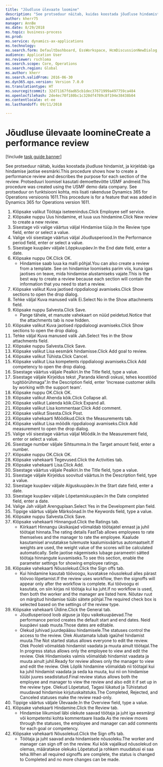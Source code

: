 ```yaml
--- 
title: "Jõudluse ülevaate loomine"
description: "See protseduur näitab, kuidas koostada jõudluse hindamist, ja kirjeldab iga hindamise jaotise eesmärki."
author: kherr75
manager: AnnBe
ms.date: 8/29/2018
ms.topic: business-process
ms.prod: 
ms.service: dynamics-ax-applications
ms.technology: 
ms.search.form: DefaultDashboard, EssWorkspace, HcmDiscussionNewDialog, HcmDiscussion, HcmDiscussionChangeSettings, HcmDiscussionAddGoalDialog, HcmTopicCreate, HcmMeasurementDetailDialog, HcmPerfJournalAdd
audience: Application User
ms.reviewer: rschloma
ms.search.scope: Core, Operations
ms.search.region: Global
ms.author: kherr
ms.search.validFrom: 2016-06-30
ms.dyn365.ops.version: Version 7.0.0
ms.translationtype: HT
ms.sourcegitcommit: 32d71167fdad65cb1dec37671999a497759ca484
ms.openlocfilehash: 2de4ec70f180bc1c320df4789c8f194e38438b04
ms.contentlocale: et-ee
ms.lasthandoff: 09/11/2018

---
```

# <a name="create-a-performance-review"></a><span data-ttu-id="d0316-103">Jõudluse ülevaate loomine</span><span class="sxs-lookup"><span data-stu-id="d0316-103">Create a performance review</span></span>

[!include [task guide banner](../../includes/task-guide-banner.md)]

<span data-ttu-id="d0316-104">See protseduur näitab, kuidas koostada jõudluse hindamist, ja kirjeldab iga hindamise jaotise eesmärki.</span><span class="sxs-lookup"><span data-stu-id="d0316-104">This procedure shows how to create a performance review and describes the purpose for each section of the review.</span></span> <span data-ttu-id="d0316-105">Protseduuri loomisel kasutati demoettevõtte USMF andmeid.</span><span class="sxs-lookup"><span data-stu-id="d0316-105">This procedure was created using the USMF demo data company.</span></span> <span data-ttu-id="d0316-106">See protseduur on funktsiooni kohta, mis lisati rakenduse Dynamics 365 for Operations versioonis 1611.</span><span class="sxs-lookup"><span data-stu-id="d0316-106">This procedure is for a feature that was added in Dynamics 365 for Operations version 1611.</span></span>

1. <span data-ttu-id="d0316-107">Klõpsake valikut Töötaja iseteenindus.</span><span class="sxs-lookup"><span data-stu-id="d0316-107">Click Employee self service.</span></span>
2. <span data-ttu-id="d0316-108">Klõpsake nuppu Uus hindamine, et luua uus hindamine.</span><span class="sxs-lookup"><span data-stu-id="d0316-108">Click New review to create a new review.</span></span>
3. <span data-ttu-id="d0316-109">Sisestage või valige väärtus väljal Hindamise tüüp.</span><span class="sxs-lookup"><span data-stu-id="d0316-109">In the Review type field, enter or select a value.</span></span>
4. <span data-ttu-id="d0316-110">Valige või sisestage väärtus väljal Jõudlusperiood.</span><span class="sxs-lookup"><span data-stu-id="d0316-110">In the Performance period field, enter or select a value.</span></span>
5. <span data-ttu-id="d0316-111">Sisestage kuupäev väljale Lõppkuupäev.</span><span class="sxs-lookup"><span data-stu-id="d0316-111">In the End date field, enter a date.</span></span>
6. <span data-ttu-id="d0316-112">Klõpsake nuppu OK.</span><span class="sxs-lookup"><span data-stu-id="d0316-112">Click OK.</span></span>
    * <span data-ttu-id="d0316-113">Hindamise saab luua ka malli põhjal.</span><span class="sxs-lookup"><span data-stu-id="d0316-113">You can also create a review from a template.</span></span> <span data-ttu-id="d0316-114">See on hindamise loomiseks parim viis, kuna igas jaotises on teave, mida hindamise alustamiseks vajate.</span><span class="sxs-lookup"><span data-stu-id="d0316-114">This is the best way to create a review because each section will contain the information that you need to start a review.</span></span>  
7. <span data-ttu-id="d0316-115">Klõpsake valikut Kuva jaotised rippdialoogi avamiseks.</span><span class="sxs-lookup"><span data-stu-id="d0316-115">Click Show sections to open the drop dialog.</span></span>
8. <span data-ttu-id="d0316-116">Tehke väljal Kuva manused valik Ei.</span><span class="sxs-lookup"><span data-stu-id="d0316-116">Select No in the Show attachments field.</span></span>
9. <span data-ttu-id="d0316-117">Klõpsake nuppu Salvesta.</span><span class="sxs-lookup"><span data-stu-id="d0316-117">Click Save.</span></span>
    * <span data-ttu-id="d0316-118">Pange tähele, et manuste vahekaart on nüüd peidetud.</span><span class="sxs-lookup"><span data-stu-id="d0316-118">Notice that the attachments tab is now hidden.</span></span>  
10. <span data-ttu-id="d0316-119">Klõpsake valikut Kuva jaotised rippdialoogi avamiseks.</span><span class="sxs-lookup"><span data-stu-id="d0316-119">Click Show sections to open the drop dialog.</span></span>
11. <span data-ttu-id="d0316-120">Tehke väljal Kuva manused valik Jah.</span><span class="sxs-lookup"><span data-stu-id="d0316-120">Select Yes in the Show attachments field.</span></span>
12. <span data-ttu-id="d0316-121">Klõpsake nuppu Salvesta.</span><span class="sxs-lookup"><span data-stu-id="d0316-121">Click Save.</span></span>
13. <span data-ttu-id="d0316-122">Klõpsake valikut Lisa eesmärk hindamisse.</span><span class="sxs-lookup"><span data-stu-id="d0316-122">Click Add goal to review.</span></span>
14. <span data-ttu-id="d0316-123">Klõpsake valikut Tühista.</span><span class="sxs-lookup"><span data-stu-id="d0316-123">Click Cancel.</span></span>
15. <span data-ttu-id="d0316-124">Klõpsake valikut Lisa kompetents rippdialoogi avamiseks.</span><span class="sxs-lookup"><span data-stu-id="d0316-124">Click Add competency to open the drop dialog.</span></span>
16. <span data-ttu-id="d0316-125">Sisestage väärtus väljale Pealkiri.</span><span class="sxs-lookup"><span data-stu-id="d0316-125">In the Title field, type a value.</span></span>
17. <span data-ttu-id="d0316-126">Sisestage väljale Kirjeldus tekst „Paranda kliendi oskusi, tehes koostööd tugitöörühmaga”.</span><span class="sxs-lookup"><span data-stu-id="d0316-126">In the Description field, enter 'Increase customer skills by working with the support team'.</span></span>
18. <span data-ttu-id="d0316-127">Klõpsake nuppu OK.</span><span class="sxs-lookup"><span data-stu-id="d0316-127">Click OK.</span></span>
19. <span data-ttu-id="d0316-128">Klõpsake valikut Ahenda kõik.</span><span class="sxs-lookup"><span data-stu-id="d0316-128">Click Collapse all.</span></span>
20. <span data-ttu-id="d0316-129">Klõpsake valikut Laienda kõik.</span><span class="sxs-lookup"><span data-stu-id="d0316-129">Click Expand all.</span></span>
21. <span data-ttu-id="d0316-130">Klõpsake valikut Lisa kommentaar.</span><span class="sxs-lookup"><span data-stu-id="d0316-130">Click Add comment.</span></span>
22. <span data-ttu-id="d0316-131">Klõpsake valikut Sisesta.</span><span class="sxs-lookup"><span data-stu-id="d0316-131">Click Post.</span></span>
23. <span data-ttu-id="d0316-132">Klõpsake vahekaarti Mõõdikud.</span><span class="sxs-lookup"><span data-stu-id="d0316-132">Click the Measurements tab.</span></span>
24. <span data-ttu-id="d0316-133">Klõpsake valikut Lisa mõõdik rippdialoogi avamiseks.</span><span class="sxs-lookup"><span data-stu-id="d0316-133">Click Add measurement to open the drop dialog.</span></span>
25. <span data-ttu-id="d0316-134">Valige või sisestage väärtus väljal Mõõdik.</span><span class="sxs-lookup"><span data-stu-id="d0316-134">In the Measurement field, enter or select a value.</span></span>
26. <span data-ttu-id="d0316-135">Sisestage number väljale Sihtsumma.</span><span class="sxs-lookup"><span data-stu-id="d0316-135">In the Target amount field, enter a number.</span></span>
27. <span data-ttu-id="d0316-136">Klõpsake nuppu OK.</span><span class="sxs-lookup"><span data-stu-id="d0316-136">Click OK.</span></span>
28. <span data-ttu-id="d0316-137">Klõpsake vahekaarti Tegevused.</span><span class="sxs-lookup"><span data-stu-id="d0316-137">Click the Activities tab.</span></span>
29. <span data-ttu-id="d0316-138">Klõpsake vahekaarti Lisa.</span><span class="sxs-lookup"><span data-stu-id="d0316-138">Click Add.</span></span>
30. <span data-ttu-id="d0316-139">Sisestage väärtus väljale Pealkiri.</span><span class="sxs-lookup"><span data-stu-id="d0316-139">In the Title field, type a value.</span></span>
31. <span data-ttu-id="d0316-140">Sisestage väljale Kirjeldus soovitud väärtus.</span><span class="sxs-lookup"><span data-stu-id="d0316-140">In the Description field, type a value.</span></span>
32. <span data-ttu-id="d0316-141">Sisestage kuupäev väljale Alguskuupäev.</span><span class="sxs-lookup"><span data-stu-id="d0316-141">In the Start date field, enter a date.</span></span>
33. <span data-ttu-id="d0316-142">Sisestage kuupäev väljale Lõpetamiskuupäev.</span><span class="sxs-lookup"><span data-stu-id="d0316-142">In the Date completed field, enter a date.</span></span>
34. <span data-ttu-id="d0316-143">Valige Jah väljalt Arenguplaan.</span><span class="sxs-lookup"><span data-stu-id="d0316-143">Select Yes in the Development plan field.</span></span>
35. <span data-ttu-id="d0316-144">Tippige väärtus väljale Märksõnad.</span><span class="sxs-lookup"><span data-stu-id="d0316-144">In the Keywords field, type a value.</span></span>
36. <span data-ttu-id="d0316-145">Klõpsake nuppu Salvesta.</span><span class="sxs-lookup"><span data-stu-id="d0316-145">Click Save.</span></span>
37. <span data-ttu-id="d0316-146">Klõpsake vahekaarti Hinnangud.</span><span class="sxs-lookup"><span data-stu-id="d0316-146">Click the Ratings tab.</span></span>
    * <span data-ttu-id="d0316-147">Kiirkaart Hinnangu üksikasjad võimaldab töötajatel ennast ja juhil töötajat hinnata.</span><span class="sxs-lookup"><span data-stu-id="d0316-147">The rating details FastTab allows employees to rate themselves and the manager to rate the employee.</span></span> <span data-ttu-id="d0316-148">Kaalude kasutamisel arvutatakse tulemuste kaalumisväärtus automaatselt.</span><span class="sxs-lookup"><span data-stu-id="d0316-148">If weights are used, the weight value of the scores will be calculated automatically.</span></span>    <span data-ttu-id="d0316-149">Selle jaotise nägemiseks lubage parameetri sätted töötaja hinnangute kuvamiseks.</span><span class="sxs-lookup"><span data-stu-id="d0316-149">To see this section, enable the parameter settings for showing employee ratings.</span></span>  
38. <span data-ttu-id="d0316-150">Klõpsake vahekaarti Nõusolekud.</span><span class="sxs-lookup"><span data-stu-id="d0316-150">Click the Sign offs tab.</span></span>
    * <span data-ttu-id="d0316-151">Kui hindamine kasutab töövoogu, kuvatakse nõusolekud alles pärast töövoo lõpetamist.</span><span class="sxs-lookup"><span data-stu-id="d0316-151">If the review uses workflow, then the signoffs will appear only after the workflow is complete.</span></span> <span data-ttu-id="d0316-152">Kui töövoogu ei kasutata, on siin kirjas nii töötaja kui ka juht.</span><span class="sxs-lookup"><span data-stu-id="d0316-152">If no workflow is used, then both the worker and the manager are listed here.</span></span> <span data-ttu-id="d0316-153">Nõutav ruut on märgitud hindamise tüübi sätete põhjal.</span><span class="sxs-lookup"><span data-stu-id="d0316-153">The required check box is selected based on the settings of the review type.</span></span>  
39. <span data-ttu-id="d0316-154">Klõpsake vahekaarti Üldine.</span><span class="sxs-lookup"><span data-stu-id="d0316-154">Click the General tab.</span></span>
    * <span data-ttu-id="d0316-155">Jõudlusperiood loob alguse ja lõpu vaikekuupäevad.</span><span class="sxs-lookup"><span data-stu-id="d0316-155">The performance period creates the default start and end dates.</span></span> <span data-ttu-id="d0316-156">Neid kuupäevi saab muuta.</span><span class="sxs-lookup"><span data-stu-id="d0316-156">Those dates are editable.</span></span>  
    * <span data-ttu-id="d0316-157">Olekud juhivad juurdepääsu hindamisele.</span><span class="sxs-lookup"><span data-stu-id="d0316-157">The statuses control the access to the review.</span></span> <span data-ttu-id="d0316-158">Olek Alustamata lubab igaühel hindamist muuta.</span><span class="sxs-lookup"><span data-stu-id="d0316-158">The Not started status allows everyone to edit the review.</span></span> <span data-ttu-id="d0316-159">Olek Pooleli võimaldab hindamist vaadata ja muuta ainult töötajal.</span><span class="sxs-lookup"><span data-stu-id="d0316-159">The In progress status allows only the employee to view and edit the review.</span></span> <span data-ttu-id="d0316-160">Olek Hindamiseks valmis võimaldab hindamist vaadata ja muuta ainult juhil.</span><span class="sxs-lookup"><span data-stu-id="d0316-160">Ready for review allows only the manager to view and edit the review.</span></span> <span data-ttu-id="d0316-161">Olek Lõplik hindamine võimaldab nii töötajal kui ka juhil hindamist vaadata ja seda ka muuta, kui nii on hindamise tüübi juures seadistatud.</span><span class="sxs-lookup"><span data-stu-id="d0316-161">Final review status allows both the employee and manager to view the review and also edit it if set up in the review type.</span></span> <span data-ttu-id="d0316-162">Olekud Lõpetatud, Tagasi lükatud ja Tühistatud muudavad hindamise kirjutuskaitstuks.</span><span class="sxs-lookup"><span data-stu-id="d0316-162">The Completed, Rejected, and Canceled statuses make the review read-only.</span></span>  
40. <span data-ttu-id="d0316-163">Tippige väärtus väljale Ülevaade.</span><span class="sxs-lookup"><span data-stu-id="d0316-163">In the Overview field, type a value.</span></span>
41. <span data-ttu-id="d0316-164">Klõpsake vahekaarti Hindamine.</span><span class="sxs-lookup"><span data-stu-id="d0316-164">Click the Review tab.</span></span>
    * <span data-ttu-id="d0316-165">Hindamise liikumisel läbi olekute saavad töötaja ja juht iga eesmärgi või kompetentsi kohta kommentaare lisada.</span><span class="sxs-lookup"><span data-stu-id="d0316-165">As the review moves through the statuses, the employee and manager can add comments for each goal or competency.</span></span>  
42. <span data-ttu-id="d0316-166">Klõpsake vahekaarti Nõusolekud.</span><span class="sxs-lookup"><span data-stu-id="d0316-166">Click the Sign offs tab.</span></span>
    * <span data-ttu-id="d0316-167">Töötaja ja juht saavad anda hindamisele nõusoleku.</span><span class="sxs-lookup"><span data-stu-id="d0316-167">The worker and manager can sign off on the review.</span></span> <span data-ttu-id="d0316-168">Kui kõik vajalikud nõusolekud on olemas, määratakse olekuks Lõpetatud ja rohkem muudatusi ei saa teha.</span><span class="sxs-lookup"><span data-stu-id="d0316-168">When all required signoffs are complete, the status is changed to Completed and no more changes can be made.</span></span>  


